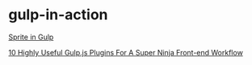 # gulp-in-action

[Sprite in Gulp](http://frontendbabel.info/articles/css-sprites-with-gulp/)

[10 Highly Useful Gulp.js Plugins For A Super Ninja Front-end Workflow](http://ilikekillnerds.com/2014/11/10-highly-useful-gulp-js-plugins-for-a-super-ninja-front-end-workflow/)

